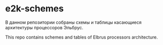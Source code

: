 # e2k-schemes

В данном репозитории собраны схемы и таблицы касающиеся архитектуры процессоров Эльбрус.

This repo contains schemes and tables of Elbrus processors architecture.